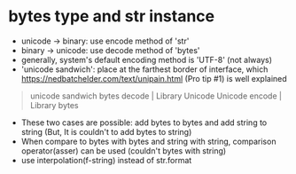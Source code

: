 # bytes type and str instance
- unicode -> binary: use encode method of 'str'
- binary -> unicode: use decode method of 'bytes'
- generally, system's default encoding method is 'UTF-8' (not always)
- 'unicode sandwich': place at the farthest border of interface, which https://nedbatchelder.com/text/unipain.html (Pro tip #1) is well explained
> unicode sandwich
        bytes
    decode | Library
        Unicode
        Unicode
    encode | Library
        bytes
- These two cases are possible: add bytes to bytes and add string to string (But, It is couldn't to add bytes to string)
- When compare to bytes with bytes and string with string, comparison operator(asser) can be used (couldn't bytes with string)
- use interpolation(f-string) instead of str.format